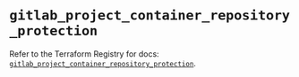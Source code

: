 # `gitlab_project_container_repository_protection`

Refer to the Terraform Registry for docs: [`gitlab_project_container_repository_protection`](https://registry.terraform.io/providers/gitlabhq/gitlab/18.3.0/docs/resources/project_container_repository_protection).
